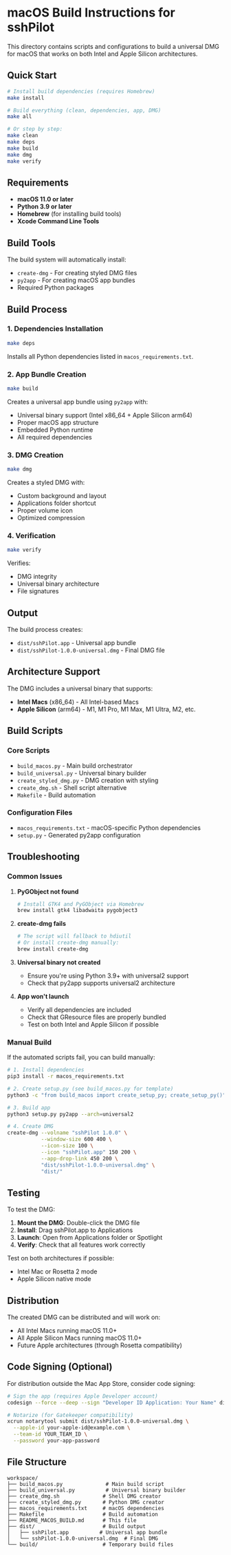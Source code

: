 # macOS Build Instructions for sshPilot

This directory contains scripts and configurations to build a universal DMG for macOS that works on both Intel and Apple Silicon architectures.

## Quick Start

```bash
# Install build dependencies (requires Homebrew)
make install

# Build everything (clean, dependencies, app, DMG)
make all

# Or step by step:
make clean
make deps
make build
make dmg
make verify
```

## Requirements

- **macOS 11.0 or later**
- **Python 3.9 or later**
- **Homebrew** (for installing build tools)
- **Xcode Command Line Tools**

## Build Tools

The build system will automatically install:
- `create-dmg` - For creating styled DMG files
- `py2app` - For creating macOS app bundles
- Required Python packages

## Build Process

### 1. Dependencies Installation
```bash
make deps
```
Installs all Python dependencies listed in `macos_requirements.txt`.

### 2. App Bundle Creation
```bash
make build
```
Creates a universal app bundle using `py2app` with:
- Universal binary support (Intel x86_64 + Apple Silicon arm64)
- Proper macOS app structure
- Embedded Python runtime
- All required dependencies

### 3. DMG Creation
```bash
make dmg
```
Creates a styled DMG with:
- Custom background and layout
- Applications folder shortcut
- Proper volume icon
- Optimized compression

### 4. Verification
```bash
make verify
```
Verifies:
- DMG integrity
- Universal binary architecture
- File signatures

## Output

The build process creates:
- `dist/sshPilot.app` - Universal app bundle
- `dist/sshPilot-1.0.0-universal.dmg` - Final DMG file

## Architecture Support

The DMG includes a universal binary that supports:
- **Intel Macs** (x86_64) - All Intel-based Macs
- **Apple Silicon** (arm64) - M1, M1 Pro, M1 Max, M1 Ultra, M2, etc.

## Build Scripts

### Core Scripts
- `build_macos.py` - Main build orchestrator
- `build_universal.py` - Universal binary builder
- `create_styled_dmg.py` - DMG creation with styling
- `create_dmg.sh` - Shell script alternative
- `Makefile` - Build automation

### Configuration Files
- `macos_requirements.txt` - macOS-specific Python dependencies
- `setup.py` - Generated py2app configuration

## Troubleshooting

### Common Issues

1. **PyGObject not found**
   ```bash
   # Install GTK4 and PyGObject via Homebrew
   brew install gtk4 libadwaita pygobject3
   ```

2. **create-dmg fails**
   ```bash
   # The script will fallback to hdiutil
   # Or install create-dmg manually:
   brew install create-dmg
   ```

3. **Universal binary not created**
   - Ensure you're using Python 3.9+ with universal2 support
   - Check that py2app supports universal2 architecture

4. **App won't launch**
   - Verify all dependencies are included
   - Check that GResource files are properly bundled
   - Test on both Intel and Apple Silicon if possible

### Manual Build

If the automated scripts fail, you can build manually:

```bash
# 1. Install dependencies
pip3 install -r macos_requirements.txt

# 2. Create setup.py (see build_macos.py for template)
python3 -c "from build_macos import create_setup_py; create_setup_py()"

# 3. Build app
python3 setup.py py2app --arch=universal2

# 4. Create DMG
create-dmg --volname "sshPilot 1.0.0" \
           --window-size 600 400 \
           --icon-size 100 \
           --icon "sshPilot.app" 150 200 \
           --app-drop-link 450 200 \
           "dist/sshPilot-1.0.0-universal.dmg" \
           "dist/"
```

## Testing

To test the DMG:

1. **Mount the DMG**: Double-click the DMG file
2. **Install**: Drag sshPilot.app to Applications
3. **Launch**: Open from Applications folder or Spotlight
4. **Verify**: Check that all features work correctly

Test on both architectures if possible:
- Intel Mac or Rosetta 2 mode
- Apple Silicon native mode

## Distribution

The created DMG can be distributed and will work on:
- All Intel Macs running macOS 11.0+
- All Apple Silicon Macs running macOS 11.0+
- Future Apple architectures (through Rosetta compatibility)

## Code Signing (Optional)

For distribution outside the Mac App Store, consider code signing:

```bash
# Sign the app (requires Apple Developer account)
codesign --force --deep --sign "Developer ID Application: Your Name" dist/sshPilot.app

# Notarize (for Gatekeeper compatibility)
xcrun notarytool submit dist/sshPilot-1.0.0-universal.dmg \
  --apple-id your-apple-id@example.com \
  --team-id YOUR_TEAM_ID \
  --password your-app-password
```

## File Structure

```
workspace/
├── build_macos.py              # Main build script
├── build_universal.py          # Universal binary builder  
├── create_dmg.sh              # Shell DMG creator
├── create_styled_dmg.py       # Python DMG creator
├── macos_requirements.txt     # macOS dependencies
├── Makefile                   # Build automation
├── README_MACOS_BUILD.md      # This file
├── dist/                      # Build output
│   ├── sshPilot.app          # Universal app bundle
│   └── sshPilot-1.0.0-universal.dmg  # Final DMG
└── build/                     # Temporary build files
```